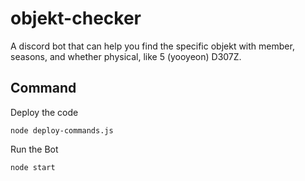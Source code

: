 # objekt-checker

A discord bot that can help you find the specific objekt with member, seasons, and whether physical, like 5 (yooyeon) D307Z.

## Command

Deploy the code

```shell
node deploy-commands.js
```

Run the Bot

```shell
node start
```
